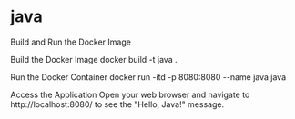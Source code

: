 # java
Build and Run the Docker Image

Build the Docker Image
docker build -t java .

Run the Docker Container
docker run -itd -p 8080:8080 --name java java

Access the Application
Open your web browser and navigate to http://localhost:8080/ to see the "Hello, Java!" message.

